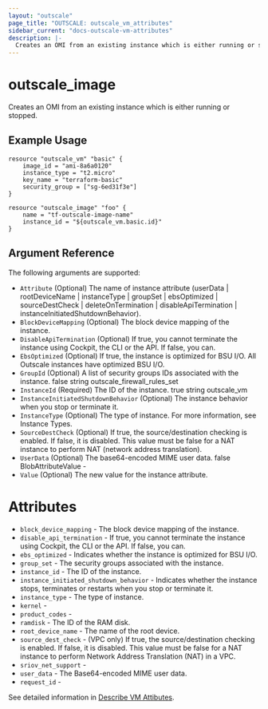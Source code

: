 ```yaml
---
layout: "outscale"
page_title: "OUTSCALE: outscale_vm_attributes"
sidebar_current: "docs-outscale-vm-attributes"
description: |-
  Creates an OMI from an existing instance which is either running or stopped.
---
```


# outscale_image

Creates an OMI from an existing instance which is either running or stopped.

## Example Usage

```hcl
resource "outscale_vm" "basic" {
	image_id = "ami-8a6a0120"
	instance_type = "t2.micro"
	key_name = "terraform-basic"
	security_group = ["sg-6ed31f3e"]
}

resource "outscale_image" "foo" {
	name = "tf-outscale-image-name"
	instance_id = "${outscale_vm.basic.id}"
}
```

## Argument Reference

The following arguments are supported:

* `Attribute`	(Optional) The name of instance attribute (userData | rootDeviceName | instanceType | groupSet | ebsOptimized | sourceDestCheck | deleteOnTermination | disableApiTermination | instanceInitiatedShutdownBehavior).
* `BlockDeviceMapping` (Optional)	The block device mapping of the instance.
* `DisableApiTermination`	(Optional) If true, you cannot terminate the instance using Cockpit, the CLI or the API. If false, you can.
* `EbsOptimized` (Optional)	If true, the instance is optimized for BSU I/O. All Outscale instances have optimized BSU I/O.
* `GroupId` (Optional)	A list of security groups IDs associated with the instance.	false	string	outscale_firewall_rules_set
* `InstanceId` (Required)	The ID of the instance.	true	string	outscale_vm 
* `InstanceInitiatedShutdownBehavior` (Optional)	The instance behavior when you stop or terminate it.
* `InstanceType` (Optional)	The type of instance. For more information, see Instance Types. 
* `SourceDestCheck` (Optional)	If true, the source/destination checking is enabled. If false, it is disabled. This value must be false for a NAT instance to perform NAT (network address translation).
* `UserData` (Optional)	The base64-encoded MIME user data.	false	BlobAttributeValue	- 
* `Value`	(Optional) The new value for the instance attribute.



# Attributes


* `block_device_mapping` - The block device mapping of the instance.
* `disable_api_termination` - If true, you cannot terminate the instance using Cockpit, the CLI or the API. If false, you can.
* `ebs_optimized` - Indicates whether the instance is optimized for BSU I/O.
* `group_set` - The security groups associated with the instance.
* `instance_id` - The ID of the instance.
* `instance_initiated_shutdown_behavior` - Indicates whether the instance stops, terminates or restarts when you stop or terminate it. 
* `instance_type` - The type of instance.
* `kernel` -
* `product_codes` -
* `ramdisk` - The ID of the RAM disk.
* `root_device_name` - The name of the root device.
* `source_dest_check` - (VPC only) If true, the source/destination checking is enabled. If false, it is disabled. This value must be false for a NAT instance to perform Network Address Translation (NAT) in a VPC.
* `sriov_net_support` -
* `user_data` - The Base64-encoded MIME user data.
* `request_id` -


See detailed information in [Describe VM Attibutes](http://docs.outscale.com/api_fcu/operations/Action_DescribeInstanceAttribute_get.html#_api_fcu-action_describeinstanceattribute_get).

